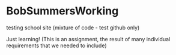 # BobSummersWorking
testing school site (mixture of code - test github only) 


Just learning!  (This is an assignment, the result of many individual requirements that we needed to include)


